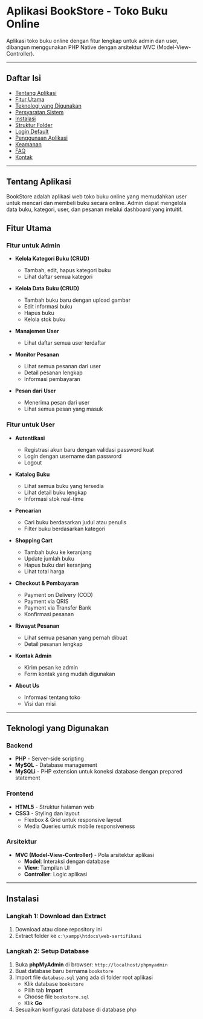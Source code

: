 # Aplikasi BookStore - Toko Buku Online

Aplikasi toko buku online dengan fitur lengkap untuk admin dan user, dibangun menggunakan PHP Native dengan arsitektur MVC (Model-View-Controller).

---

## Daftar Isi

- [Tentang Aplikasi](#tentang-aplikasi)
- [Fitur Utama](#fitur-utama)
- [Teknologi yang Digunakan](#teknologi-yang-digunakan)
- [Persyaratan Sistem](#persyaratan-sistem)
- [Instalasi](#instalasi)
- [Struktur Folder](#struktur-folder)
- [Login Default](#login-default)
- [Penggunaan Aplikasi](#penggunaan-aplikasi)
- [Keamanan](#keamanan)
- [FAQ](#faq)
- [Kontak](#kontak)

---

## Tentang Aplikasi

BookStore adalah aplikasi web toko buku online yang memudahkan user untuk mencari dan membeli buku secara online. Admin dapat mengelola data buku, kategori, user, dan pesanan melalui dashboard yang intuitif.

## Fitur Utama

### Fitur untuk Admin

- **Kelola Kategori Buku (CRUD)**

  - Tambah, edit, hapus kategori buku
  - Lihat daftar semua kategori

- **Kelola Data Buku (CRUD)**

  - Tambah buku baru dengan upload gambar
  - Edit informasi buku
  - Hapus buku
  - Kelola stok buku

- **Manajemen User**

  - Lihat daftar semua user terdaftar

- **Monitor Pesanan**

  - Lihat semua pesanan dari user
  - Detail pesanan lengkap
  - Informasi pembayaran

- **Pesan dari User**
  - Menerima pesan dari user
  - Lihat semua pesan yang masuk

### Fitur untuk User

- **Autentikasi**

  - Registrasi akun baru dengan validasi password kuat
  - Login dengan username dan password
  - Logout

- **Katalog Buku**

  - Lihat semua buku yang tersedia
  - Lihat detail buku lengkap
  - Informasi stok real-time

- **Pencarian**

  - Cari buku berdasarkan judul atau penulis
  - Filter buku berdasarkan kategori

- **Shopping Cart**

  - Tambah buku ke keranjang
  - Update jumlah buku
  - Hapus buku dari keranjang
  - Lihat total harga

- **Checkout & Pembayaran**

  - Payment on Delivery (COD)
  - Payment via QRIS
  - Payment via Transfer Bank
  - Konfirmasi pesanan

- **Riwayat Pesanan**

  - Lihat semua pesanan yang pernah dibuat
  - Detail pesanan lengkap

- **Kontak Admin**

  - Kirim pesan ke admin
  - Form kontak yang mudah digunakan

- **About Us**
  - Informasi tentang toko
  - Visi dan misi

---

## Teknologi yang Digunakan

### Backend

- **PHP** - Server-side scripting
- **MySQL** - Database management
- **MySQLi** - PHP extension untuk koneksi database dengan prepared statement

### Frontend

- **HTML5** - Struktur halaman web
- **CSS3** - Styling dan layout
  - Flexbox & Grid untuk responsive layout
  - Media Queries untuk mobile responsiveness

### Arsitektur

- **MVC (Model-View-Controller)** - Pola arsitektur aplikasi
  - **Model**: Interaksi dengan database
  - **View**: Tampilan UI
  - **Controller**: Logic aplikasi

---

## Instalasi

### Langkah 1: Download dan Extract

1. Download atau clone repository ini
2. Extract folder ke `c:\xampp\htdocs\web-sertifikasi`

### Langkah 2: Setup Database

1. Buka **phpMyAdmin** di browser: `http://localhost/phpmyadmin`
2. Buat database baru bernama `bookstore`
3. Import file `database.sql` yang ada di folder root aplikasi
   - Klik database `bookstore`
   - Pilih tab **Import**
   - Choose file `bookstore.sql`
   - Klik **Go**
4. Sesuaikan konfigurasi database di database.php

